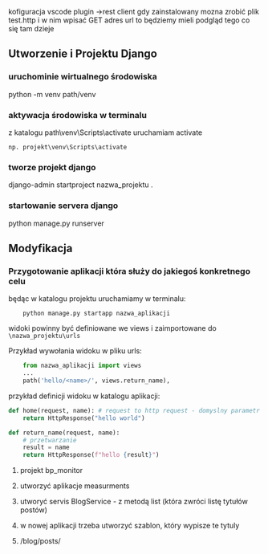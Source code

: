 kofiguracja vscode 
plugin ->rest client
gdy zainstalowany mozna zrobić plik test.http 
i w nim wpisać GET adres url
to będziemy mieli podgląd tego co się tam dzieje 



## Utworzenie i Projektu Django
### uruchominie wirtualnego środowiska
python -m venv path/venv

### aktywacja środowiska w terminalu
z katalogu path\venv\Scripts\activate
uruchamiam activate

```np. projekt\venv\Scripts\activate```

### tworze projekt django

django-admin startproject nazwa_projektu .

### startowanie servera django

python manage.py runserver


## Modyfikacja

### Przygotowanie aplikacji która służy do jakiegoś konkretnego celu

będąc w katalogu projektu uruchamiamy w terminalu:
```
    python manage.py startapp nazwa_aplikacji
```

widoki powinny być definiowane we views i zaimportowane do `````\nazwa_projektu\urls`````

Przykład wywołania widoku w pliku urls:
``` python
    from nazwa_aplikacji import views
    ...
    path('hello/<name>/', views.return_name),
```

przykład definicji widoku w katalogu aplikacji:


```python
def home(request, name): # request to http request - domyslny parametr funkcji
    return HttpResponse("hello world")

def return_name(request, name):
    # przetwarzanie 
    result = name
    return HttpResponse(f"hello {result}")


```

1. projekt bp_monitor
2. utworzyć aplikacje measurments

2. utworyć servis BlogService - z metodą list (która zwróci listę tytułów postów)
3. w nowej aplikacji trzeba utworzyć szablon, który wypisze te tytuly
4. /blog/posts/<id>
